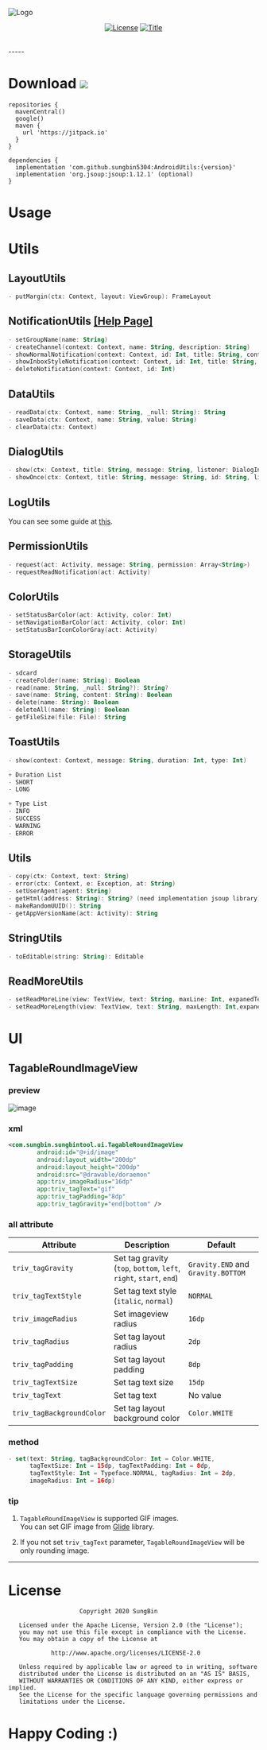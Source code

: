 ![Logo](https://raw.githubusercontent.com/sungbin5304/AndroidUtils/master/banner%20(1).png)
<p align="center">
  <a href="https://github.com/sungbin5304/AndroidUtils/blob/master/LICENSE"><img alt="License" src="https://img.shields.io/badge/License-Apache2-blue"/></a>
  <a href="https://github.com/sungbin5304/AndroidUtils"><img alt="Title" src="https://img.shields.io/badge/Utils-ANDROID-ff69b4"/></a>
</p><br>
-----

# Download [![](https://jitpack.io/v/sungbin5304/AndroidUtils.svg)](https://jitpack.io/#sungbin5304/AndroidUtils)

```Gradle
repositories {
  mavenCentral()
  google()
  maven { 
    url 'https://jitpack.io' 
  }
}

dependencies {
  implementation 'com.github.sungbin5304:AndroidUtils:{version}'
  implementation 'org.jsoup:jsoup:1.12.1' (optional)
}
```

# **Usage**
# Utils
## LayoutUtils
```kotlin
- putMargin(ctx: Context, layout: ViewGroup): FrameLayout
```

## NotificationUtils [[Help Page]](https://github.com/sungbin5304/NotificationManager)
```kotlin
- setGroupName(name: String)
- createChannel(context: Context, name: String, description: String)
- showNormalNotification(context: Context, id: Int, title: String, content: String, icon: Int)
- showInboxStyleNotification(context: Context, id: Int, title: String, content: String, boxText: List<String>, icon: Int)
- deleteNotification(context: Context, id: Int)
```

## DataUtils
```kotlin
- readData(ctx: Context, name: String, _null: String): String
- saveData(ctx: Context, name: String, value: String)
- clearData(ctx: Context)
```
 
## DialogUtils
```kotlin
- show(ctx: Context, title: String, message: String, listener: DialogInterface.OnClickListener?, cancelable: Boolean = true)
- showOnce(ctx: Context, title: String, message: String, id: String, listener: DialogInterface.OnClickListener?, cancelable: Boolean = true)
```

## LogUtils
You can see some guide at [this](https://github.com/sungbin5304/PrettyLogger/edit/master/README.md).

## PermissionUtils
```Kotlin
- request(act: Activity, message: String, permission: Array<String>)
- requestReadNotification(act: Activity)
```

## ColorUtils
```Kotlin
- setStatusBarColor(act: Activity, color: Int)
- setNavigationBarColor(act: Activity, color: Int)
- setStatusBarIconColorGray(act: Activity)
```

## StorageUtils
```Kotlin
- sdcard
- createFolder(name: String): Boolean
- read(name: String, _null: String?): String?
- save(name: String, content: String): Boolean
- delete(name: String): Boolean
- deleteAll(name: String): Boolean
- getFileSize(file: File): String
```

## ToastUtils
```Kotlin
- show(context: Context, message: String, duration: Int, type: Int)

+ Duration List
- SHORT
- LONG

+ Type List
- INFO
- SUCCESS
- WARNING
- ERROR 
```

## Utils
```Kotlin
- copy(ctx: Context, text: String)
- error(ctx: Context, e: Exception, at: String)
- setUserAgent(agent: String)
- getHtml(address: String): String? (need implementation jsoup library)
- makeRandomUUID(): String
- getAppVersionName(act: Activity): String
```

## StringUtils
```kotlin
- toEditable(string: String): Editable
```

## ReadMoreUtils
```kotlin
- setReadMoreLine(view: TextView, text: String, maxLine: Int, expanedText: String = "...더보기", expanedTextColor: Int = Color.parseColor("#9E9E9E"))
- setReadMoreLength(view: TextView, text: String, maxLength: Int,expanedText: String = "...더보기", expanedTextColor: Int = Color.parseColor("#9E9E9E"))
```

# UI
## TagableRoundImageView
### preview
![image](https://raw.githubusercontent.com/sungbin5304/TagableRoundImageView/master/banner.png)

### xml
```xml
<com.sungbin.sungbintool.ui.TagableRoundImageView
        android:id="@+id/image"
        android:layout_width="200dp"
        android:layout_height="200dp"
        android:src="@drawable/doraemon"
        app:triv_imageRadius="16dp"
        app:triv_tagText="gif"
        app:triv_tagPadding="8dp"
        app:triv_tagGravity="end|bottom" />
```

### all attribute
| Attribute | Description| Default |
| ------------- | ------------- | ------------- |
| `triv_tagGravity` | Set tag gravity (`top`, `bottom`, `left`, `right`, `start`, `end`) | `Gravity.END` and `Gravity.BOTTOM` |
| `triv_tagTextStyle` | Set tag text style (`italic`, `normal`) | `NORMAL` |
| `triv_imageRadius` | Set imageview radius | `16dp` |
| `triv_tagRadius` | Set tag layout radius | `2dp` |
| `triv_tagPadding` | Set tag layout padding | `8dp` |
| `triv_tagTextSize` | Set tag text size| `15dp` |
| `triv_tagText` | Set tag text | No value |
| `triv_tagBackgroundColor` | Set tag layout background color | `Color.WHITE` |

### method
```kotlin
- set(text: String, tagBackgroundColor: Int = Color.WHITE,
      tagTextSize: Int = 15dp, tagTextPadding: Int = 8dp,
      tagTextStyle: Int = Typeface.NORMAL, tagRadius: Int = 2dp,
      imageRadius: Int = 16dp)
```

### tip
1. `TagableRoundImageView` is supported GIF images.<br>
You can set GIF image from [Glide](https://github.com/bumptech/glide) library.

2. If you not set `triv_tagText` parameter, `TagableRoundImageView` will be only rounding image.

-----

# License
```
                    Copyright 2020 SungBin

   Licensed under the Apache License, Version 2.0 (the "License");
   you may not use this file except in compliance with the License.
   You may obtain a copy of the License at

            http://www.apache.org/licenses/LICENSE-2.0

   Unless required by applicable law or agreed to in writing, software
   distributed under the License is distributed on an "AS IS" BASIS,
   WITHOUT WARRANTIES OR CONDITIONS OF ANY KIND, either express or implied.
   See the License for the specific language governing permissions and
   limitations under the License.
   ```


# Happy Coding :)
